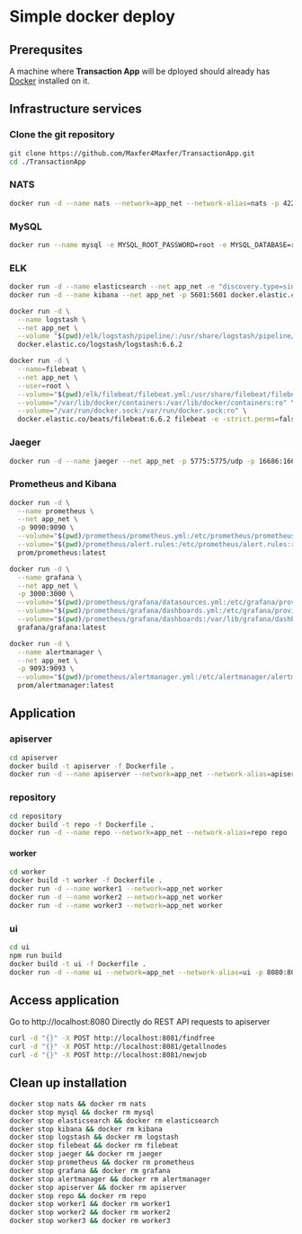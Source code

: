 # Simple docker deploy

## Prerequsites
A machine where **Transaction App** will be dployed should already has [Docker](https://www.docker.com) installed on it.

## Infrastructure services

### Clone the git repository 
```bash
git clone https://github.com/Maxfer4Maxfer/TransactionApp.git
cd ./TransactionApp
```

### NATS
```bash
docker run -d --name nats --network=app_net --network-alias=nats -p 4222:4222 -p 6222:6222 -p 8222:8222 nats
```

### MySQL
```bash
docker run --name mysql -e MYSQL_ROOT_PASSWORD=root -e MYSQL_DATABASE=repo -p 3306:3306 -d mysql:8 mysqld --sql_mode="" --default-authentication-plugin=mysql_native_password
```

### ELK
```bash
docker run -d --name elasticsearch --net app_net -e "discovery.type=single-node" docker.elastic.co/elasticsearch/elasticsearch:6.6.2
docker run -d --name kibana --net app_net -p 5601:5601 docker.elastic.co/kibana/kibana:6.6.2

docker run -d \
  --name logstash \
  --net app_net \
  --volume "$(pwd)/elk/logstash/pipeline/:/usr/share/logstash/pipeline/" \
  docker.elastic.co/logstash/logstash:6.6.2

docker run -d \
  --name=filebeat \
  --net app_net \
  --user=root \
  --volume="$(pwd)/elk/filebeat/filebeat.yml:/usr/share/filebeat/filebeat.yml:ro" \
  --volume="/var/lib/docker/containers:/var/lib/docker/containers:ro" \
  --volume="/var/run/docker.sock:/var/run/docker.sock:ro" \
  docker.elastic.co/beats/filebeat:6.6.2 filebeat -e -strict.perms=false 
```

### Jaeger
```bash
docker run -d --name jaeger --net app_net -p 5775:5775/udp -p 16686:16686 jaegertracing/all-in-one:latest
```


### Prometheus and Kibana
```bash
docker run -d \
  --name prometheus \
  --net app_net \
  -p 9090:9090 \
  --volume="$(pwd)/prometheus/prometheus.yml:/etc/prometheus/prometheus.yml:ro" \
  --volume="$(pwd)/prometheus/alert.rules:/etc/prometheus/alert.rules:ro" \
  prom/prometheus:latest

docker run -d \
  --name grafana \
  --net app_net \
  -p 3000:3000 \
  --volume="$(pwd)/prometheus/grafana/datasources.yml:/etc/grafana/provisioning/datasources/datasources.yml:ro" \
  --volume="$(pwd)/prometheus/grafana/dashboards.yml:/etc/grafana/provisioning/dashboards/dashboards.yml:ro" \
  --volume="$(pwd)/prometheus/grafana/dashboards:/var/lib/grafana/dashboards:ro" \
  grafana/grafana:latest

docker run -d \
  --name alertmanager \
  --net app_net \
  -p 9093:9093 \
  --volume="$(pwd)/prometheus/alertmanager.yml:/etc/alertmanager/alertmanager.yml:ro" \
  prom/alertmanager:latest
```

## Application 
### apiserver
```bash
cd apiserver
docker build -t apiserver -f Dockerfile .
docker run -d --name apiserver --network=app_net --network-alias=apiserver -p 8081:8081 apiserver
```

### repository
```bash
cd repository
docker build -t repo -f Dockerfile .
docker run -d --name repo --network=app_net --network-alias=repo repo
```

#### worker
```bash
cd worker
docker build -t worker -f Dockerfile .
docker run -d --name worker1 --network=app_net worker
docker run -d --name worker2 --network=app_net worker
docker run -d --name worker3 --network=app_net worker
```

### ui
```bash
cd ui
npm run build
docker build -t ui -f Dockerfile .
docker run -d --name ui --network=app_net --network-alias=ui -p 8080:80 ui
```

## Access application
Go to http://localhost:8080
Directly do REST API requests to apiserver
```bash
curl -d "{}" -X POST http://localhost:8081/findfree
curl -d "{}" -X POST http://localhost:8081/getallnodes
curl -d "{}" -X POST http://localhost:8081/newjob
```


## Clean up installation
```bash
docker stop nats && docker rm nats
docker stop mysql && docker rm mysql
docker stop elasticsearch && docker rm elasticsearch
docker stop kibana && docker rm kibana
docker stop logstash && docker rm logstash
docker stop filebeat && docker rm filebeat
docker stop jaeger && docker rm jaeger
docker stop prometheus && docker rm prometheus
docker stop grafana && docker rm grafana
docker stop alertmanager && docker rm alertmanager
docker stop apiserver && docker rm apiserver
docker stop repo && docker rm repo
docker stop worker1 && docker rm worker1
docker stop worker2 && docker rm worker2
docker stop worker3 && docker rm worker3
```